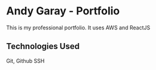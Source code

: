 # Andy Garay - Portfolio

This is my professional portfolio. It uses AWS and ReactJS


## Technologies Used

Git, Github
SSH
